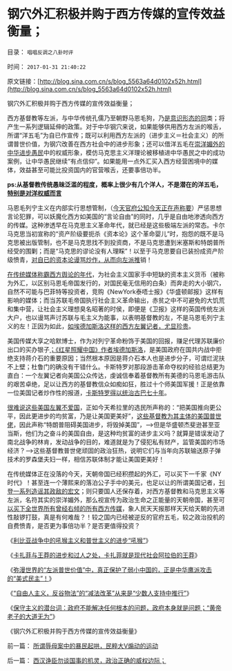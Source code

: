 # 钢穴外汇积极并购于西方传媒的宣传效益衡量；

目录： `唱唱反调之八卦时评` 

时间： `2017-01-31 21:40:22` 

原文链接：[http://blog.sina.com.cn/s/blog_5563a64d0102x52h.html](http://blog.sina.com.cn/s/blog_5563a64d0102x52h.html)

钢穴外汇积极并购于西方传媒的宣传效益衡量；

西方基督教等左派，与中华传统孔儒乃至朝野马恩毛狗，乃[是意识形态的同](../../../2017/1/29/特朗普若持保守主义的真实支持，与进步群众的普遍反对.md)类；将产生一系列逻辑延伸的政策。对于中华钢穴来说，如果能够供用西方左派的喉舌，所谓“洋五毛”为自已作宣传；既可以利用西方左派的（进步主义＝社会主义）的所谓普世价值，为钢穴改善在西方社会中的进步形象；还可以借洋五毛在[崇洋媚外的中华进步愚民](../../../2009/7/7/摆脱动物庄园里崇洋媚外的奴性思维.md)中的权威形象，模仿马克思主义洋理论被移植进中华愚民之中的成功案例，让中华愚民继续“有点信仰”。如果能用一点外汇买入西方经营困境中的媒体，效益甚至可能比投资国内的官营喉舌，还要事倍功半。

**ps:从基督教传统愚昧泛滥的程度，概率上很少有几个洋人，不是潜在的洋五毛，[特别是对洋权威而言](../../../2010/1/9/洋权威和您自已的利益！.md)**

马恩毛列宁主义在内部实行思想管制，（[今天官府公知今天正在声称要](../../../2013/9/3/“造谣罪”从自诉案，升级为公诉案，欠妥.md)）严惩思想言论犯罪，可以妖魔化西方如美国的“言论自由”的同时，几乎是自由地渗透向西方的传媒。这种渗透早在马克思主义革命年代，就已经是这些极端左派的常态。卡尔马克思当初宣称的“资产阶级要扼杀《资本论》这个革命婴儿”时，抱怨的既不是马克思被出版管制，也不是马克思找不到投资商，不是马克思遭到米塞斯和特朗普所经受的围剿；而是“马克思的谬论没有人理睬”！以至于马克思要自已装扮成资产阶级愤青，[对自已的资本论谩骂炒作，从而向左派推](../../../2016/9/2/畅销书的两个技术要点，以及钢穴政治采购；.md)销！

[在传统媒体称霸西方舆论的年代](../../../2009/10/10/定制民意出口转内销.md)，为社会主义国家手中短缺的资本主义货币（被称为外汇，以区别马恩毛帝国发行的，对国民毫无信用的白条）而奔走的大小钢穴，自然不可能与巴菲特等投资者，竞购《NewYork泰唔士报》《华盛顿邮报》这样有影响的媒体；而当苏联毛帝国执行社会主义革命输出，赤贫之中不可避免的大饥荒和集中营，让社会主义理想臭名昭著的时侯，即便是《卫报》这样的英国传统左派大户，也以谩骂声讨苏联与毛主义为能事，以表明基督教的左，不是马恩毛列宁主义的左！正因为如此，[如埃德加斯洛这样的西方左翼记者，尤显珍贵](../../../2009/7/7/客观看待海外人士看待中国不民主的观点.md)。

美国传媒大享之哈默博士，作为对列宁革命粉饰于美国的回报，赚足代理苏联廉价出口的买办银子[；《红星照耀中国》作者埃德加斯洛](../../../2009/7/7/客观看待海外人士看待中国不民主的观点.md)，是美国政府在国共内战中拒绝支持蒋介石的重要原因；当然根本原因是蒋介石本人也是进步分子，可谓烂泥扶不上壁；杜鲁门的确没有干错什么。卡斯特罗对那段游击革命夺权的经验总结更为直白：一个左翼记者向美国公众传达，虔诚信奉着基督教所有美德的马恩毛游击队的艰苦卓绝，足以让西方的基督教信众如痴如狂，胜过十个师美国军援！正是依靠一位美国记者炒作性的报道，[卡斯特罗得以统治古巴七十年](http://blog.sina.com.cn/s/blog_5b567a560100bku0.html)。

[很难说这些美国左翼不爱国](../../../2016/8/9/钢穴三大法则典型立场“中左”，杨小凯发现“后发劣势”.md)，正如今天希拉里的选民所声称的：“把美国推向更公平，因此更进步的均贫富，乃是让美国更美好”，[这些基督教为其主体的美国普世佬](../../../2014/10/24/美国左派的语境和中国公知的异同，新自由主义者.md)，因此声称“特朗普阻碍美国进步，将毁掉美国”，——>但是华盛顿杰斐逊甚至亚当斯，他们为之奋斗的美国自由，是这种均贫富的进步主义吗？就算是错误发动了南北战争的林肯，发动战争的目的，难道就是为了侵犯私有财产，监管美国的市场经济？——>这些基督教普世佬顽固的政治狂热，说明它们与当年向苏联输送原子弹技术的罗森堡夫妇一样，相信苏联体制才能让美国更美好！

在传统媒体正在没落的今天，天朝帝国已经积攒起的外汇，可以买下一千家《NY时代》！甚至连一个薄熙来的落泊公子手中的美元，也足以让的所谓美国记者，[刊登一系列造谣其政敌的宏文](http://darthvad.blog.sohu.com/322904527.html)；则只要国人还保存着，对西方基督教和马克思主义等左派，名符其实的崇洋媚外，那么视宣传为政治生命之正能量的天朝帝国，甚至可[以买下全世界所有曾经右倾的所有西方传媒](../../../2011/4/27/理性主义者自爆隐私的权威性.md)，象人民天天报那样天天给天朝的先进性敲锣打鼓，真是有何难哉？！较之国内已经被逆反的官府五毛，较之政治投机的自费愤青，是否更为事倍功半？是否更值得投资？

《[利比亚战争中的吼猴主义和普世主义的进步“吼猴”](../../../2017/1/16/利比亚战争中的吼猴主义和普世的进步“吼猴”；.md)》

《[卡扎菲与王莽的进步和过人之处，卡扎菲就是现代社会阿拉伯的王莽](../../../2017/1/18/卡扎菲就是现代社会阿拉伯的王莽.md)》

《[弥漫世界的“左派普世价值”中，真正保护了弱小中国的，正是中华鹰派攻击的“美式民主”！](../../../2017/1/26/西方“基督教左派，普世价值”暴力“统治世界”的魅影危机.md)》

《[“自由人主义，反谷物法”的“减法改革”从来是“少数人支持中推行”](../../../2017/1/28/特朗普“自由放任”的支持率，高达历史空前的40-！.md)》

《[保守主义的潜台词：政府不能解决任何根本的问题，政府本身就是问题；“黄帝老子的大道无为”](../../../2017/1/29/特朗普若持保守主义的真实支持，与进步群众的普遍反对.md)》

《钢穴外汇积极并购于西方传媒的宣传效益衡量》

前一篇： [所谓辱母案中的暴民起哄，民粹大V煽动的运动](../../../2017/3/28/所谓辱母案中的暴民起哄，民粹大V煽动的运动.md)

后一篇： [西汉诤臣勿谈国事的机灵，政治正确的威权边际；](../../../2016/11/17/西汉诤臣勿谈国事的机灵，政治正确的威权边际；.md)

